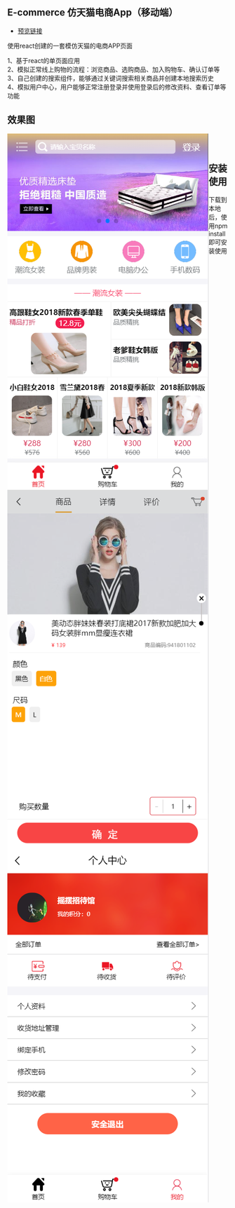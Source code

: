 
## E-commerce 仿天猫电商App（移动端）

* [预览链接](http://123.57.24.197/)

使用react创建的一套模仿天猫的电商APP页面

1、基于react的单页面应用<br>
2、模拟正常线上购物的流程：浏览商品、选购商品、加入购物车、确认订单等<br>
3、自己创建的搜索组件，能够通过关键词搜索相关商品并创建本地搜索历史<br>
4、模拟用户中心，用户能够正常注册登录并使用登录后的修改资料、查看订单等功能<br>

## 效果图

<img src="./public/image/效果图1.png" align="left" >
<img src="./public/image/效果图2.png" align="left" >
<img src="./public/image/效果图3.png" align="left" >
<br><br>

## 安装使用

下载到本地后，使用npm install即可安装使用
